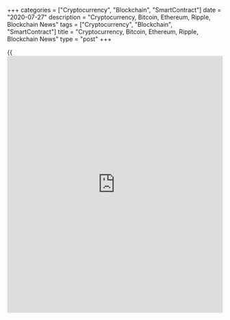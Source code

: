 +++
categories = ["Cryptocurrency", "Blockchain", "SmartContract"]
date = "2020-07-27"
description = "Cryptocurrency, Bitcoin, Ethereum, Ripple, Blockchain News"
tags = ["Cryptocurrency", "Blockchain", "SmartContract"]
title = "Cryptocurrency, Bitcoin, Ethereum, Ripple, Blockchain News"
type = "post"
+++

{{<iframe id="large-banner" src="https://www.bounty.group/#slide=11.0" width="100%" height="600" scrolling="no" style="border: 0px solid rgb(216, 221, 230); border-radius: 3px;">}}



[ ![logo][1] ][2]

![logo][3]

  * [▮ Home][4]
  * [ ▮ Business][5]
    * [ Latest Headlines][6]
    * [Top Stories][7]
    * [Breaking News][8]
    * [Earnings][9]
    * [Biotech][10]
    * [Investors][11]
    * [Stock Alerts][12]
    * [IPOs][13]
    * [M&A][14]
    * [Canadian][15]
    * [UK][16]
    * [Key Wallstreet Events][17]
    * [▮ Industry News][18]
      * [ Technology][19]
      * [ Software][20]
      * [ Banking][21]
      * [ Automotive][22]
      * [ Energy][23]
      * [More][24]
    * ▮ Corp. Calendars
      * [Dividends][25]
      * [Stock Splits][26]
      * [ Buybacks][27]
      * [ Conference Calls][28]
    * ▮ Earnings Calendars
      * [Earnings Calendar][29]
      * [ Pos Pre-announcements][30]
      * [ Profit Warnings][31]
      * [ Positive Surprise][32]
      * [ Negative Surprise][33]
      * [ Latest Earnings][34]
    * ▮ FDA Calendars
      * [Drug Approvals][35]
      * [ Device Approvals][36]
      * [ Clinical Trial Calendar][37]
    * ▮ Ratings Changes 
      * [Upgrades][38]
      * [Downgrades][39]
      * [ Cov Initiations][40]
      * [ Cov. Reiterated][41]
  * [ ▮ Economy][42]
    * [ US][43]
    * [ Europe][44]
    * [ Asia][45]
    * [ Global][46]
    * [ Economic Calendar][47]
    * [ Economic Scorecard][48]
    * [ Fed Members][49]
  * [ ▮Crypto ][50]
    * [ Cryptocurrency][51]
    * [ Blockchain][52]
  * [ ▮ Markets][53]
    * [ Morning Mkt Analysis][54]
    * [US Commentary][55]
    * [ European Commentary][56]
    * [ Asian Commentary][57]
    * [ Canadian Commentary][58]
    * [ Indian Commentary][59]
    * [Commodities][60]
    * [Bonds][61]
    * [Currencies][62]
  * [ ▮ Politics][63]
    * [ US][64]
    * [ World][65]
    * [White House][66]
    * [Elections][67]
    * [Congress][68]
    * [General News][69]
  * [ ▮ Forex][70]
    * [ FX Top Stories][71]
    * [ Currency Analysis][62]
    * [ Currency Alerts][72]
    * [ Economic Calendar][47]
    * [ Economic Scorecard][48]
  * [ ▮ Health NEW][73]
    * [ Coronavirus][74]
    * [ COVID-19 Calendar NEW][75]
    * [ Diet & Fitness][76]
    * [Cannabis][77]
    * [Kids Health][78]
    * [Men's Health][79]
    * [Women's Health][80]
    * [Cancer News][81]
    * [Drug Development][82]
    * [Mental Health][83]
  * [ ▮ Entertainment][84]
    * [ Top Stories][85]
    * [Slide Shows][86]
    * [ Game of Thrones][87]
    * ▮ Music [news](https://www.letsplayfx.com/blog/forex-news-website/)
      * [Pop][88]
      * [Rock][89]
      * [ Classic Rock][90]
      * [Rap/Hip-Hop][91]
      * [Country][92]
      * [ Alternative][93]
      * [Oldies][94]
      * [All Genre][95]
  * [▮ Content Licensing][96]
    * [Newswires & Feeds][97]
    * [Content Syndication][98]
    * [Digital Signage Services][99]
    * [Radio News Services][100]
  * [ ▮ Premium][101]
    * [Intelligent Investor][102]
    * [Emerging Biostocks][103]
    * [Under The Radar][104]
    * [Short-Term Investor][105]
    * [Login][106]
  * ▮ More
    * [Free Content][107]
    * [RSS Feeds][108]
    * [Press Releases][109]
    * [Search][110]
    * [Contact Us][111]

[][2]

  * [Home][4]
  * [ Business][5]
    * [ Latest Headlines][6]
    * [Top Stories][7]
    * [Breaking News][8]
    * [Earnings][9]
    * [Biotech][10]
    * [Investors][11]
    * [Stock Alerts][12]
    * [IPOs][13]
    * [M&A][14]
    * [Canadian][15]
    * [UK][16]
    * [Key Wallstreet Events][17]
    * [Industry News][18]
      * [ Technology][19]
      * [ Software][20]
      * [ Banking][21]
      * [ Automotive][22]
      * [ Energy][23]
      * [More][24]
    * Corp. Calendars
      * [Dividends][25]
      * [Stock Splits][26]
      * [ Buybacks][27]
      * [ Conference Calls][28]
    * Earnings Calendars
      * [Earnings Calendar][29]
      * [ Pos Pre-announcements][30]
      * [ Profit Warnings][31]
      * [ Positive Surprise][32]
      * [ Negative Surprise][33]
      * [ Latest Earnings][34]
    * FDA Calendars
      * [Drug Approvals][35]
      * [ Device Approvals][36]
      * [ Clinical Trial Calendar][37]
    * Ratings Changes 
      * [Upgrades][38]
      * [Downgrades][39]
      * [ Cov Initiations][40]
      * [ Cov. Reiterated][41]
  * [ Economy][42]
    * [ US][43]
    * [ Europe][44]
    * [ Asia][45]
    * [ Global][46]
    * [ Economic Calendar][47]
    * [ Economic Scorecard][48]
    * [ Fed Members][49]
  * [ Crypto ][50]
    * [ Cryptocurrency][51]
    * [ Blockchain][52]
  * [ Markets][53]
    * [ Morning Mkt Analysis][54]
    * [US Commentary][55]
    * [ European Commentary][56]
    * [ Asian Commentary][57]
    * [ Canadian Commentary][58]
    * [ Indian Commentary][59]
    * [Commodities][60]
    * [Bonds][61]
    * [Currencies][62]
  * [ Politics][63]
    * [ US][64]
    * [ World][65]
    * [White House][66]
    * [Elections][67]
    * [Congress][68]
    * [General News][69]
  * [ Forex][70]
    * [ FX Top Stories][71]
    * [ Currency Analysis][62]
    * [ Currency Alerts][72]
    * [ Economic Calendar][47]
    * [ Economic Scorecard][48]
  * [ Health NEW][73]
    * [ Coronavirus][74]
    * [ COVID-19 Calendar NEW][75]
    * [ Diet & Fitness][76]
    * [Cannabis][77]
    * [Kids Health][78]
    * [Men's Health][79]
    * [Women's Health][80]
    * [Cancer News][81]
    * [Drug Development][82]
    * [Mental Health][83]
  * [ Entertainment][84]
    * [ Top Stories][85]
    * [Slide Shows][86]
    * [ Game of Thrones][87]
    * Music [news](https://www.letsplayfx.com/blog/forex-news-website/)
      * [Pop][88]
      * [Rock][89]
      * [ Classic Rock][90]
      * [Rap/Hip-Hop][91]
      * [Country][92]
      * [ Alternative][93]
      * [Oldies][94]
      * [All Genre][95]
  * [Content Licensing][96]
    * [Newswires & Feeds][97]
    * [Content Syndication][98]
    * [Digital Signage Services][99]
    * [Radio News Services][100]
  * [ Premium][101]
    * [Intelligent Investor][102]
    * [Emerging Biostocks][103]
    * [Under The Radar][104]
    * [Short-Term Investor][105]
    * [Login][106]
  * More
    * [Free Content][107]
    * [RSS Feeds][108]
    * [Press Releases][109]
    * [Search][110]
    * [Contact Us][111]

# Cryptocurrency News

[![Share][112]][113]

[Tweet][114]

BitcoinLitecoinEthereum Ripple

Price (USD)

1h12h1d 1w1m3m 1y

![Chart_COINBASE_SPOT_BTC_USD_2_13.jpg][115]

*Time In UTC / GMT

[Cryptocurrency][116]

![occ cryptoassets 072320][117]

## [OCC Says Federally Chartered Banks And Thrifts To Provide Crypto-
custody Services ][118]

  
  
The Office of the Comptroller of the Currency (OCC) has clarified in a
letter that federally chartered banks and thrifts can begin offering
cryptocurrency custody services for customers. The OCC is a federal
agency that oversees the execution of laws relating to national banks.
It charters, regulates, and supervises national banks and federal
branches and agencies of foreign banks in the U.S.

##  [World Stablecoin Association Launched For Cryptocurrency Community
][119]

##  [French Central Bank To Pilot Central Bank Digital Currency ][120]

##  [MasterCard Expands Accelerate Cryptocurrency Card Program For
Issuers ][121]

##  [Texas Man Charged For Using COVID Relief Fund To Buy Cryptos ][122]

##  [U.S. Army Seeks Cloud-based Cryptocurrency Investigative
Application ][123]

##  [BitTorrent Adds Binance's Stablecoin BUSD As Payment Option ][124]

##  [Texas Regulator Shuts Down Fraudulent Multilevel Marketing Crypto
Firm ][125]

##  [Most Crypto Investors Worry What Happens To Their Assets After They
Die: Study ][126]

##  [Arca Offers First SEC-Registered Fund Issuing Digital Securities
][127]

[Read More][116]  

[Blockchain][128]

![copper signet 072220][129]

## [UK's Copper Integrates Signature Bank's Digital Payments Platform
Signet ][130]

  
  
London-based crypto custodian Copper has teamed up with New York-based
Signature Bank to integrate its [blockchain](https://www.letsplayfx.com/blog/trade-forex-with-bitcoin/)-based digital payments
platform called Signet to enable Copper customers to instantly pay and
settle transactions in US dollars and other currencies through the
Copper platform.

##  [Sri Lanka's SAGT Container Terminal Joins Blockchain-Platform
TradeLens ][131]

##  [J.M. Smucker To Use Blockchain For Traceability Of 1850 Coffee
Brand ][132]

##  [Volvo Invests In Blockchain Firm Circulor To Help Trace Cobalt Used
In Batteries ][133]

##  [European Innovation Council Awards 5 Mln Euros To Six Blockchain
Start-ups ][134]

##  [Australian Securities Exchange To Delay DLT Transition By 12 Months
To April 2022 ][135]

[Read More][128]  

Cryptocurrency Tutorial

## [Bitcoin Is Back With A Bang][136]

![Slideshow1 Bitcoin 062016 sm][137] Bitcoin, once dismissed as
something reserved for geeks and the cryptography enthusiasts, is back
in the limelight, as the price of the cryptocurrency appreciated in
recent weeks.

Price Updates

BTC/USD| 10803.62  
---|---  
LTC/USD| 52.55  
ETH/USD| 324.38  
XRP/USD| 0.22208  
  
Updated at 7/27/2020 8:00:42 PM UTC

Follow RTT

[![Facebook][138]][139]

[![Twitter][140]][141]

[![Instagram][142]][143]

[![RSS][144]][108]

  * Editor's Pick 
  * Most Read 
  * Most Emailed

###  [ Google To Extend Work-from-home Option Until Summer 2021: Reports
][145]

###  [ Wellements Recalls Certain Lots Of Organic Iron Drops ][146]

###  [ Google Sued In Australia For Allegedly Misleading Consumers About
Personal Data Usage ][147]

###  [ Coco's Italian Recalls Ready-to-eat Frozen Meat Products ][148]

###  [ Vodafone Stock Down On Weak Q1 Revenues; Backs Earnings View;
Vantage Towers IPO On Track ][149]

###  [ Polaris Recalls Ranger Off-Road Vehicles, PRO XD, Bobcat Utility
Vehicles ][150]

###  [ Honeywell Q2 Results Top Estimates - Quick Facts ][151]

###  [ Intel's 7nm Chips Delayed At Least Until 2022 Or 2023 ][152]

###  [ United Airlines Customers Will Have To Wear Face Masks In
Airports Too ][153]

###  [ Royal Bank Of Scotland Is Now NatWest ][154]

###  [ Facebook Adds App Lock Feature To Messenger App ][155]

###  [ Ann Taylor Owner Ascena Retail Files For Bankruptcy ][156]

###  [ Pre-market Movers In Healthcare Sector: THTX, ABUS, QLGN CNTG,
MRNA… ][157]

###  [ Grainger (W.W.) Inc. Q2 adjusted earnings Beat Estimates][158]

###  [ Pre-market Movers In Healthcare Sector: ENTX, IMRN, CNTG, IMMP...
][159]

###  [ Autodesk To Acquire Pype - Quick Facts ][160]

###  [ Stock Alert: Moderna Down 5% After Losing Patent Dispute ][161]

###  [ Pre-market Movers In Healthcare Sector: ZOM, BNGO, ATOS, CHEK,
TNXP... ][162]

###  [ Pfizer, BioNTech Agree To Supply Initial 100 Mln Doses Of
COVID-19 Vaccine To Americans ][163]

###  [ Stock Alert: Milestone Pharma Spikes On Etripamil Update; $25 Mln
Private Placement ][164]

###  [ Gilead: CHMP Adopts Positive Opinion For Jyseleca In Treatment Of
Rheumatoid Arthritis ][165]

###  [ Tesla Motors Q2 Profit Trounces Street; Shares Up 7% ][166]

###  [ AUPH Faces FDA In Jan, ARCT To Advance LUNAR-COV19 Vaccine, IFRX
On Watch, All Eyes On ALEC ][167]

###  [ Stock Alert: Centogene Gains 13%; Makes Its Covid-19 Test Kit
Available In Germany ][168]

###  [ AutoNation Inc. Q2 adjusted earnings Beat Estimates][169]

###  [ Southwest Airlines Q2 Operating Revenues Down 82.9% YoY ][170]

###  [ Manhattan Ball Toys, Sold Exclusively At Target, Recalled ][171]

###  [ Danaher Corp. Q2 adjusted earnings Beat Estimates][172]

###  [ Capgemini Now Expects To Achieve Carbon Neutrality By 2025, Net
Zero By 2030 ][173]

###  [ Major Retailers Partner To Find Alternatives To Plastic Bags
][174]

###  [ Stock Alert: Blink Charging Up 20% ][175]

###  [ Facebook Personal Fundraiser Now In Instagram Too ][176]

###  [ Spotify, Universal Music Group Ink Multi-year Global License
Agreement - Quick Facts ][177]

###  [ IQVIA Raises Full-year Guidance - Quick Facts ][178]

###  [ Alcoa To Supply ECOLUM Rolling Slabs To Grnges - Quick Facts
][179]

###  [ Lamprell Sees Broadly Break-even EBITDA In H1 - Quick Facts
][180]

Copyright (C) 2020 RTTNews. All rights reserved. By using this site, you
agree to the  [Terms of Service][181]. [About Us][182]   |   [Contact
Us][183]   |   [Privacy][184]   |   [Sitemap][185]

   1. cdn.rtt[news](https://www.letsplayfx.com/blog/forex-news-website/).com/images/v2/rtt[news](https://www.letsplayfx.com/blog/forex-news-website/)-logo.gif
   2. www.rtt[news](https://www.letsplayfx.com/blog/forex-news-website/).com
   3. cdn.rtt[news](https://www.letsplayfx.com/blog/forex-news-website/).com/images/v3/Search-button.png
   4. www.rtt[news](https://www.letsplayfx.com/blog/forex-news-website/).com/Default.aspx
   5. www.rtt[news](https://www.letsplayfx.com/blog/forex-news-website/).com/Content/Business.aspx
   6. www.rtt[news](https://www.letsplayfx.com/blog/forex-news-website/).com/Content/RTTHeadlines.aspx
   7. www.rtt[news](https://www.letsplayfx.com/blog/forex-news-website/).com/list/top-story.aspx
   8. www.rtt[news](https://www.letsplayfx.com/blog/forex-news-website/).com/list/breaking-[news](https://www.letsplayfx.com/blog/forex-news-website/).aspx
   9. www.rtt[news](https://www.letsplayfx.com/blog/forex-news-website/).com/list/earnings.aspx
   10. www.rtt[news](https://www.letsplayfx.com/blog/forex-news-website/).com/Content/Biotechnology.aspx
   11. www.rtt[news](https://www.letsplayfx.com/blog/forex-news-website/).com/Content/Investors.aspx
   12. www.rtt[news](https://www.letsplayfx.com/blog/forex-news-website/).com/list/stock-alerts.aspx?utm_source=rtt[news](https://www.letsplayfx.com/blog/forex-news-website/)&utm_campaign=stockalertmenu
   13. www.rtt[news](https://www.letsplayfx.com/blog/forex-news-website/).com/list/ipos.aspx
   14. www.rtt[news](https://www.letsplayfx.com/blog/forex-news-website/).com/list/mergers.aspx
   15. www.rtt[news](https://www.letsplayfx.com/blog/forex-news-website/).com/list/canadian-[news](https://www.letsplayfx.com/blog/forex-news-website/).aspx
   16. www.rtt[news](https://www.letsplayfx.com/blog/forex-news-website/).com/list/uk-top-story.aspx
   17. www.rtt[news](https://www.letsplayfx.com/blog/forex-news-website/).com/list/ws-events.aspx
   18. www.rtt[news](https://www.letsplayfx.com/blog/forex-news-website/).com/Content/Industries.aspx
   19. www.rtt[news](https://www.letsplayfx.com/blog/forex-news-website/).com/content/industry[news](https://www.letsplayfx.com/blog/forex-news-website/).aspx?industry=technology
   20. www.rtt[news](https://www.letsplayfx.com/blog/forex-news-website/).com/content/industry[news](https://www.letsplayfx.com/blog/forex-news-website/).aspx?industry=Software
   21. www.rtt[news](https://www.letsplayfx.com/blog/forex-news-website/).com/content/industry[news](https://www.letsplayfx.com/blog/forex-news-website/).aspx?industry=Banking
   22. www.rtt[news](https://www.letsplayfx.com/blog/forex-news-website/).com/content/industry[news](https://www.letsplayfx.com/blog/forex-news-website/).aspx?industry=Automotive
   23. www.rtt[news](https://www.letsplayfx.com/blog/forex-news-website/).com/content/industry[news](https://www.letsplayfx.com/blog/forex-news-website/).aspx?industry=Energy
   24. www.rtt[news](https://www.letsplayfx.com/blog/forex-news-website/).com/content/industries.aspx
   25. www.rtt[news](https://www.letsplayfx.com/blog/forex-news-website/).com/Calendar/Dividend.aspx
   26. www.rtt[news](https://www.letsplayfx.com/blog/forex-news-website/).com/CorpInfo/StockSplits.aspx
   27. www.rtt[news](https://www.letsplayfx.com/blog/forex-news-website/).com/CorpInfo/StockBuybacks.aspx
   28. www.rtt[news](https://www.letsplayfx.com/blog/forex-news-website/).com/CorpInfo/ConferenceCalls.aspx
   29. www.rtt[news](https://www.letsplayfx.com/blog/forex-news-website/).com/Calendar/Earnings.aspx
   30. www.rtt[news](https://www.letsplayfx.com/blog/forex-news-website/).com/Calendar/PositiveEarningsAnnouncement.aspx
   31. www.rtt[news](https://www.letsplayfx.com/blog/forex-news-website/).com/Calendar/ProfitWarnings.aspx
   32. www.rtt[news](https://www.letsplayfx.com/blog/forex-news-website/).com/Earnings/PositiveSurprises.aspx
   33. www.rtt[news](https://www.letsplayfx.com/blog/forex-news-website/).com/Earnings/NegativeSurprises.aspx
   34. www.rtt[news](https://www.letsplayfx.com/blog/forex-news-website/).com/Earnings/LatestEarnings.aspx
   35. www.rtt[news](https://www.letsplayfx.com/blog/forex-news-website/).com/CorpInfo/FDACalendar.aspx
   36. www.rtt[news](https://www.letsplayfx.com/blog/forex-news-website/).com/CorpInfo/FDADeviceApprovals.aspx
   37. www.rtt[news](https://www.letsplayfx.com/blog/forex-news-website/).com/CorpInfo/ClinicalTrialCalendar.aspx
   38. www.rtt[news](https://www.letsplayfx.com/blog/forex-news-website/).com/CorpInfo/Upgrades.aspx
   39. www.rtt[news](https://www.letsplayfx.com/blog/forex-news-website/).com/CorpInfo/Downgrades.aspx
   40. www.rtt[news](https://www.letsplayfx.com/blog/forex-news-website/).com/CorpInfo/CoverageInitiate.aspx
   41. www.rtt[news](https://www.letsplayfx.com/blog/forex-news-website/).com/CorpInfo/CoverageReiterate.aspx
   42. www.rtt[news](https://www.letsplayfx.com/blog/forex-news-website/).com/Content/EconomicNews.aspx
   43. www.rtt[news](https://www.letsplayfx.com/blog/forex-news-website/).com/list/us-economic-[news](https://www.letsplayfx.com/blog/forex-news-website/).aspx
   44. www.rtt[news](https://www.letsplayfx.com/blog/forex-news-website/).com/list/european-economic-[news](https://www.letsplayfx.com/blog/forex-news-website/).aspx
   45. www.rtt[news](https://www.letsplayfx.com/blog/forex-news-website/).com/list/asian-economic-[news](https://www.letsplayfx.com/blog/forex-news-website/).aspx
   46. www.rtt[news](https://www.letsplayfx.com/blog/forex-news-website/).com/list/global-economic-[news](https://www.letsplayfx.com/blog/forex-news-website/).aspx
   47. www.rtt[news](https://www.letsplayfx.com/blog/forex-news-website/).com/CorpInfo/EconomicCalendar.aspx
   48. www.rtt[news](https://www.letsplayfx.com/blog/forex-news-website/).com/economic-scorecard/world-rank/GDP/highest-performance.aspx
   49. www.rtt[news](https://www.letsplayfx.com/blog/forex-news-website/).com/CorpInfo/FedMembers.aspx
   50. www.rtt[news](https://www.letsplayfx.com/blog/forex-news-website/).com/Content/Cryptocurrency.aspx?utm_source=rtt[news](https://www.letsplayfx.com/blog/forex-news-website/)&utm_campaign=crypmenu
   51. www.rtt[news](https://www.letsplayfx.com/blog/forex-news-website/).com/list/cryptocurrency.aspx?utm_source=rtt[news](https://www.letsplayfx.com/blog/forex-news-website/)&utm_campaign=crypmenu
   52. www.rtt[news](https://www.letsplayfx.com/blog/forex-news-website/).com/list/[blockchain](https://www.letsplayfx.com/blog/trade-forex-with-bitcoin/).aspx?utm_source=rtt[news](https://www.letsplayfx.com/blog/forex-news-website/)&utm_campaign=crypmenu
   53. www.rtt[news](https://www.letsplayfx.com/blog/forex-news-website/).com/Content/Markets.aspx
   54. www.rtt[news](https://www.letsplayfx.com/blog/forex-news-website/).com/Content/MarketAnalysis.aspx
   55. www.rtt[news](https://www.letsplayfx.com/blog/forex-news-website/).com/list/us-commentary.aspx
   56. www.rtt[news](https://www.letsplayfx.com/blog/forex-news-website/).com/list/european-commentary.aspx
   57. www.rtt[news](https://www.letsplayfx.com/blog/forex-news-website/).com/list/asian-commentary.aspx
   58. www.rtt[news](https://www.letsplayfx.com/blog/forex-news-website/).com/list/canadian-commentary.aspx
   59. www.rtt[news](https://www.letsplayfx.com/blog/forex-news-website/).com/list/indian-commentary.aspx
   60. www.rtt[news](https://www.letsplayfx.com/blog/forex-news-website/).com/list/commodities.aspx
   61. www.rtt[news](https://www.letsplayfx.com/blog/forex-news-website/).com/list/us-treasury-markets.aspx
   62. www.rtt[news](https://www.letsplayfx.com/blog/forex-news-website/).com/list/forex-commentary.aspx
   63. www.rtt[news](https://www.letsplayfx.com/blog/forex-news-website/).com/Content/Political.aspx
   64. www.rtt[news](https://www.letsplayfx.com/blog/forex-news-website/).com/list/us-political-[news](https://www.letsplayfx.com/blog/forex-news-website/).aspx
   65. www.rtt[news](https://www.letsplayfx.com/blog/forex-news-website/).com/list/political-[news](https://www.letsplayfx.com/blog/forex-news-website/).aspx
   66. www.rtt[news](https://www.letsplayfx.com/blog/forex-news-website/).com/list/white-house.aspx
   67. www.rtt[news](https://www.letsplayfx.com/blog/forex-news-website/).com/list/us-election.aspx
   68. www.rtt[news](https://www.letsplayfx.com/blog/forex-news-website/).com/list/us-congress.aspx
   69. www.rtt[news](https://www.letsplayfx.com/blog/forex-news-website/).com/list/general-[news](https://www.letsplayfx.com/blog/forex-news-website/).aspx
   70. www.rtt[news](https://www.letsplayfx.com/blog/forex-news-website/).com/Content/Forex.aspx
   71. www.rtt[news](https://www.letsplayfx.com/blog/forex-news-website/).com/list/forex-top-story.aspx
   72. www.rtt[news](https://www.letsplayfx.com/blog/forex-news-website/).com/list/currency-markets.aspx
   73. www.rtt[news](https://www.letsplayfx.com/blog/forex-news-website/).com/Content/Health.aspx
   74. www.rtt[news](https://www.letsplayfx.com/blog/forex-news-website/).com/list/coronavirus.aspx
   75. www.rtt[news](https://www.letsplayfx.com/blog/forex-news-website/).com/corpinfo/covid-19-drugs-in-development.aspx
   76. www.rtt[news](https://www.letsplayfx.com/blog/forex-news-website/).com/list/diet-nutrition-fitness.aspx
   77. www.rtt[news](https://www.letsplayfx.com/blog/forex-news-website/).com/list/cannabis.aspx
   78. www.rtt[news](https://www.letsplayfx.com/blog/forex-news-website/).com/list/kids-health.aspx
   79. www.rtt[news](https://www.letsplayfx.com/blog/forex-news-website/).com/list/mens-health.aspx
   80. www.rtt[news](https://www.letsplayfx.com/blog/forex-news-website/).com/list/womens-health.aspx
   81. www.rtt[news](https://www.letsplayfx.com/blog/forex-news-website/).com/list/cancer.aspx
   82. www.rtt[news](https://www.letsplayfx.com/blog/forex-news-website/).com/list/drug-development.aspx
   83. www.rtt[news](https://www.letsplayfx.com/blog/forex-news-website/).com/list/mental-health.aspx
   84. www.rtt[news](https://www.letsplayfx.com/blog/forex-news-website/).com/Content/Entertainment.aspx
   85. www.rtt[news](https://www.letsplayfx.com/blog/forex-news-website/).com/list/entertainment-top-story.aspx
   86. www.rtt[news](https://www.letsplayfx.com/blog/forex-news-website/).com/Content/SlideShow.aspx
   87. www.rtt[news](https://www.letsplayfx.com/blog/forex-news-website/).com/Entertainment/GameOfThrones.aspx
   88. www.rtt[news](https://www.letsplayfx.com/blog/forex-news-website/).com/list/pop-music.aspx
   89. www.rtt[news](https://www.letsplayfx.com/blog/forex-news-website/).com/list/rock-music.aspx
   90. www.rtt[news](https://www.letsplayfx.com/blog/forex-news-website/).com/list/classic-rock-music.aspx
   91. www.rtt[news](https://www.letsplayfx.com/blog/forex-news-website/).com/list/rap-music.aspx
   92. www.rtt[news](https://www.letsplayfx.com/blog/forex-news-website/).com/list/country-music.aspx
   93. www.rtt[news](https://www.letsplayfx.com/blog/forex-news-website/).com/list/alternative-music.aspx
   94. www.rtt[news](https://www.letsplayfx.com/blog/forex-news-website/).com/list/oldies-music.aspx
   95. www.rtt[news](https://www.letsplayfx.com/blog/forex-news-website/).com/list/music.aspx
   96. www.rtt[news](https://www.letsplayfx.com/blog/forex-news-website/).com/ContentLicensing.aspx
   97. www.rtt[news](https://www.letsplayfx.com/blog/forex-news-website/).com/Newsfeeds.aspx
   98. www.rtt[news](https://www.letsplayfx.com/blog/forex-news-website/).com/ContentSyndication.aspx
   99. www.rtt[news](https://www.letsplayfx.com/blog/forex-news-website/).com/Digitalsignage.aspx
   100. www.rtt[news](https://www.letsplayfx.com/blog/forex-news-website/).com/RadioNewsServices.aspx
   101. www.rtt[news](https://www.letsplayfx.com/blog/forex-news-website/).com/Products/Services.aspx
   102. www.rtt[news](https://www.letsplayfx.com/blog/forex-news-website/).com/Products/RTTIntelligent[investor](https://www.fintechee.com/tutorial-for-forex-trading/investor-mode/).aspx
   103. www.rtt[news](https://www.letsplayfx.com/blog/forex-news-website/).com/Products/EBSService.aspx
   104. www.rtt[news](https://www.letsplayfx.com/blog/forex-news-website/).com/Products/UTRService.aspx
   105. www.rtt[news](https://www.letsplayfx.com/blog/forex-news-website/).com/Products/STIService.aspx
   106. www.rtt[news](https://www.letsplayfx.com/blog/forex-news-website/).com/Products/Login.aspx
   107. www.rtt[news](https://www.letsplayfx.com/blog/forex-news-website/).com/Widget/GetWidget.aspx
   108. www.rtt[news](https://www.letsplayfx.com/blog/forex-news-website/).com/rss/RSSArticleList.aspx
   109. www.rtt[news](https://www.letsplayfx.com/blog/forex-news-website/).com/press-releases/list.aspx
   110. www.rtt[news](https://www.letsplayfx.com/blog/forex-news-website/).com/articlesearch.aspx
   111. www.rtt[news](https://www.letsplayfx.com/blog/forex-news-website/).com/[contact](https://www.playgroundfx.com/contact/)us.aspx
   112. cdn.rtt[news](https://www.letsplayfx.com/blog/forex-news-website/).com/images/v2/share-2.jpg
   113. www.addthis.com/bookmark.php
   114. twitter.com/share
   115. media.rtt[news](https://www.letsplayfx.com/blog/forex-news-website/).com/charts/Chart_COINBASE_SPOT_BTC_USD_2_13.jpg
   116. www.rtt[news](https://www.letsplayfx.com/blog/forex-news-website/).com/list/cryptocurrency.aspx
   117. cdn.rtt[news](https://www.letsplayfx.com/blog/forex-news-website/).com/articleimages/ustopstories/2020/july/occ-cryptoassets-072320.jpg (occ cryptoassets 072320)
   118. www.rtt[news](https://www.letsplayfx.com/blog/forex-news-website/).com/3113792/occ-says-federally-chartered-banks-and-thrifts-to-provide-crypto-custody-services.aspx?type=cryp
   119. www.rtt[news](https://www.letsplayfx.com/blog/forex-news-website/).com/3114164/world-stablecoin-association-launched-for-cryptocurrency-community.aspx?type=cryp
   120. www.rtt[news](https://www.letsplayfx.com/blog/forex-news-website/).com/3112840/french-central-bank-to-pilot-central-bank-digital-currency.aspx?type=cryp
   121. www.rtt[news](https://www.letsplayfx.com/blog/forex-news-website/).com/3112417/mastercard-expands-accelerate-cryptocurrency-card-program-for-issuers.aspx?type=cryp
   122. www.rtt[news](https://www.letsplayfx.com/blog/forex-news-website/).com/3111334/texas-man-charged-for-using-covid-relief-fund-to-buy-cryptos.aspx?type=cryp
   123. www.rtt[news](https://www.letsplayfx.com/blog/forex-news-website/).com/3110934/u-s-army-seeks-cloud-based-cryptocurrency-investigative-application.aspx?type=cryp
   124. www.rtt[news](https://www.letsplayfx.com/blog/forex-news-website/).com/3110543/bittorrent-adds-[Binance](https://www.playgroundfx.com/blog/binance-creator/)-s-stablecoin-busd-as-payment-option.aspx?type=cryp
   125. www.rtt[news](https://www.letsplayfx.com/blog/forex-news-website/).com/3110199/texas-regulator-shuts-down-[fraud](https://www.letsplayfx.com/blog/cryptocurrency-fraud/)ulent-multilevel-marketing-crypto-firm.aspx?type=cryp
   126. www.rtt[news](https://www.letsplayfx.com/blog/forex-news-website/).com/3109560/most-crypto-[investor](https://www.fintechee.com/tutorial-for-forex-trading/investor-mode/)s-worry-what-happens-to-their-assets-after-they-die-study.aspx?type=cryp
   127. www.rtt[news](https://www.letsplayfx.com/blog/forex-news-website/).com/3109219/arca-offers-first-sec-registered-fund-issuing-digital-securities.aspx?type=cryp
   128. www.rtt[news](https://www.letsplayfx.com/blog/forex-news-website/).com/list/[blockchain](https://www.letsplayfx.com/blog/trade-forex-with-bitcoin/).aspx
   129. cdn.rtt[news](https://www.letsplayfx.com/blog/forex-news-website/).com/articleimages/ustopstories/2020/july/copper-signet-072220.jpg (copper signet 072220)
   130. www.rtt[news](https://www.letsplayfx.com/blog/forex-news-website/).com/3113260/uk-s-copper-integrates-signature-bank-s-digital-payments-platform-signet.aspx?type=bloc
   131. www.rtt[news](https://www.letsplayfx.com/blog/forex-news-website/).com/3112061/sri-lanka-s-sagt-container-terminal-joins-[blockchain](https://www.letsplayfx.com/blog/trade-forex-with-bitcoin/)-platform-tradelens.aspx?type=bloc
   132. www.rtt[news](https://www.letsplayfx.com/blog/forex-news-website/).com/3111747/j-m-smucker-to-use-[blockchain](https://www.letsplayfx.com/blog/trade-forex-with-bitcoin/)-for-traceability-of-1850-coffee-brand.aspx?type=bloc
   133. www.rtt[news](https://www.letsplayfx.com/blog/forex-news-website/).com/3109894/volvo-invests-in-[blockchain](https://www.letsplayfx.com/blog/trade-forex-with-bitcoin/)-firm-circulor-to-help-trace-cobalt-used-in-batteries.aspx?type=bloc
   134. www.rtt[news](https://www.letsplayfx.com/blog/forex-news-website/).com/3108308/european-innovation-council-awards-5-mln-euros-to-six-[blockchain](https://www.letsplayfx.com/blog/trade-forex-with-bitcoin/)-start-ups.aspx?type=bloc
   135. www.rtt[news](https://www.letsplayfx.com/blog/forex-news-website/).com/3108006/australian-securities-exchange-to-delay-dlt-transition-by-12-months-to-april-2022.aspx?type=bloc
   136. www.rtt[news](https://www.letsplayfx.com/blog/forex-news-website/).com/slideshow/3458/[bitcoin](https://www.letsplayfx.com/blog/forex-for-bitcoin/)-is-back-with-a-bang.aspx
   137. cdn.rtt[news](https://www.letsplayfx.com/blog/forex-news-website/).com/articleimages/slideshow/2016/june/slideshow1-[bitcoin](https://www.letsplayfx.com/blog/forex-for-bitcoin/)-062016-sm.jpg (Slideshow1 Bitcoin 062016 sm)
   138. cdn.rtt[news](https://www.letsplayfx.com/blog/forex-news-website/).com/images/v3/Facebook.png (Follow RTTNews On Facebook)
   139. www.facebook.com/RTTTopStories
   140. cdn.rtt[news](https://www.letsplayfx.com/blog/forex-news-website/).com/images/v3/Twitter.png (Follow RTTNews On Twitter)
   141. www.twitter.com/rtt[news](https://www.letsplayfx.com/blog/forex-news-website/)
   142. cdn.rtt[news](https://www.letsplayfx.com/blog/forex-news-website/).com/images/v3/Instagram.png (Follow RTTNews On Instagram)
   143. www.instagram.com/rtt[news](https://www.letsplayfx.com/blog/forex-news-website/)
   144. cdn.rtt[news](https://www.letsplayfx.com/blog/forex-news-website/).com/images/v3/RSS.png (RTTNews RSS Feeds)
   145. www.rtt[news](https://www.letsplayfx.com/blog/forex-news-website/).com/3114559/google-to-extend-work-from-home-option-until-summer-2021-reports.aspx
   146. www.rtt[news](https://www.letsplayfx.com/blog/forex-news-website/).com/3114522/wellements-recalls-certain-lots-of-organic-iron-drops.aspx
   147. www.rtt[news](https://www.letsplayfx.com/blog/forex-news-website/).com/3114471/google-sued-in-australia-for-allegedly-misleading-consumers-about-personal-data-usage.aspx
   148. www.rtt[news](https://www.letsplayfx.com/blog/forex-news-website/).com/3114314/coco-s-italian-recalls-ready-to-eat-frozen-meat-products.aspx
   149. www.rtt[news](https://www.letsplayfx.com/blog/forex-news-website/).com/3114137/vodafone-stock-down-on-weak-q1-revenues-backs-earnings-view-vantage-towers-ipo-on-track.aspx
   150. www.rtt[news](https://www.letsplayfx.com/blog/forex-news-website/).com/3114133/polaris-recalls-ranger-off-road-vehicles-pro-xd-bobcat-utility-vehicles.aspx
   151. www.rtt[news](https://www.letsplayfx.com/blog/forex-news-website/).com/3114062/honeywell-q2-results-top-estimates-quick-facts.aspx
   152. www.rtt[news](https://www.letsplayfx.com/blog/forex-news-website/).com/3114044/intel-s-7nm-chips-delayed-at-least-until-2022-or-2023.aspx
   153. www.rtt[news](https://www.letsplayfx.com/blog/forex-news-website/).com/3113801/united-airlines-customers-will-have-to-wear-face-masks-in-airports-too.aspx
   154. www.rtt[news](https://www.letsplayfx.com/blog/forex-news-website/).com/3113781/royal-bank-of-scotland-is-now-natwest.aspx
   155. www.rtt[news](https://www.letsplayfx.com/blog/forex-news-website/).com/3113764/facebook-adds-app-lock-feature-to-messenger-app.aspx
   156. www.rtt[news](https://www.letsplayfx.com/blog/forex-news-website/).com/3113751/ann-taylor-owner-ascena-retail-files-for-bankruptcy.aspx
   157. www.rtt[news](https://www.letsplayfx.com/blog/forex-news-website/).com/3114066/pre-market-movers-in-healthcare-sector-thtx-abus-qlgn-cntg-mrna.aspx
   158. www.rtt[news](https://www.letsplayfx.com/blog/forex-news-website/).com/3113708/grainger-w-w-inc-q2-adjusted-earnings-beat-estimates.aspx
   159. www.rtt[news](https://www.letsplayfx.com/blog/forex-news-website/).com/3113635/pre-market-movers-in-healthcare-sector-entx-imrn-cntg-immp.aspx
   160. www.rtt[news](https://www.letsplayfx.com/blog/forex-news-website/).com/3113240/autodesk-to-acquire-pype-quick-facts.aspx
   161. www.rtt[news](https://www.letsplayfx.com/blog/forex-news-website/).com/3114169/stock-alert-moderna-down-5-after-losing-patent-dispute.aspx
   162. www.rtt[news](https://www.letsplayfx.com/blog/forex-news-website/).com/3113112/pre-market-movers-in-healthcare-sector-zom-bngo-atos-chek-tnxp.aspx
   163. www.rtt[news](https://www.letsplayfx.com/blog/forex-news-website/).com/3113194/pfizer-biontech-agree-to-supply-initial-100-mln-doses-of-covid-19-vaccine-to-americans.aspx
   164. www.rtt[news](https://www.letsplayfx.com/blog/forex-news-website/).com/3113779/stock-alert-milestone-pharma-spikes-on-etripamil-update-25-mln-private-placement.aspx
   165. www.rtt[news](https://www.letsplayfx.com/blog/forex-news-website/).com/3114119/gilead-chmp-adopts-positive-opinion-for-jyseleca-in-treatment-of-rheumatoid-arthritis.aspx
   166. www.rtt[news](https://www.letsplayfx.com/blog/forex-news-website/).com/3113353/tesla-motors-q2-profit-trounces-street-shares-up-7.aspx
   167. www.rtt[news](https://www.letsplayfx.com/blog/forex-news-website/).com/3113041/auph-faces-fda-in-jan-arct-to-advance-lunar-cov19-vaccine-ifrx-on-watch-all-eyes-on-alec.aspx
   168. www.rtt[news](https://www.letsplayfx.com/blog/forex-news-website/).com/3113783/stock-alert-centogene-gains-13-makes-its-covid-19-test-kit-available-in-germany.aspx
   169. www.rtt[news](https://www.letsplayfx.com/blog/forex-news-website/).com/3113658/autonation-inc-q2-adjusted-earnings-beat-estimates.aspx
   170. www.rtt[news](https://www.letsplayfx.com/blog/forex-news-website/).com/3113641/southwest-airlines-q2-operating-revenues-down-82-9-yoy.aspx
   171. www.rtt[news](https://www.letsplayfx.com/blog/forex-news-website/).com/3113618/manhattan-ball-toys-sold-exclusively-at-target-recalled.aspx
   172. www.rtt[news](https://www.letsplayfx.com/blog/forex-news-website/).com/3113592/danaher-corp-q2-adjusted-earnings-beat-estimates.aspx
   173. www.rtt[news](https://www.letsplayfx.com/blog/forex-news-website/).com/3113535/capgemini-now-expects-to-achieve-carbon-neutrality-by-2025-net-zero-by-2030.aspx
   174. www.rtt[news](https://www.letsplayfx.com/blog/forex-news-website/).com/3113280/major-retailers-partner-to-find-alternatives-to-plastic-bags.aspx
   175. www.rtt[news](https://www.letsplayfx.com/blog/forex-news-website/).com/3113266/stock-alert-blink-charging-up-20.aspx
   176. www.rtt[news](https://www.letsplayfx.com/blog/forex-news-website/).com/3113220/facebook-personal-fundraiser-now-in-instagram-too.aspx
   177. www.rtt[news](https://www.letsplayfx.com/blog/forex-news-website/).com/3113183/spotify-universal-music-group-ink-multi-year-global-license-agreement-quick-facts.aspx
   178. www.rtt[news](https://www.letsplayfx.com/blog/forex-news-website/).com/3113160/iqvia-raises-full-year-guidance-quick-facts.aspx
   179. www.rtt[news](https://www.letsplayfx.com/blog/forex-news-website/).com/3113120/alcoa-to-supply-ecolum-rolling-slabs-to-grnges-quick-facts.aspx
   180. www.rtt[news](https://www.letsplayfx.com/blog/forex-news-website/).com/3113045/lamprell-sees-broadly-break-even-ebitda-in-h1-quick-facts.aspx
   181. www.rtt[news](https://www.letsplayfx.com/blog/forex-news-website/).com/Disclaimer.aspx
   182. www.rtt[news](https://www.letsplayfx.com/blog/forex-news-website/).com/AboutUs.aspx
   183. www.rtt[news](https://www.letsplayfx.com/blog/forex-news-website/).com/ContactUs.aspx
   184. www.rtt[news](https://www.letsplayfx.com/blog/forex-news-website/).com/Privacy.aspx
   185. www.rtt[news](https://www.letsplayfx.com/blog/forex-news-website/).com/Sitemap.aspx